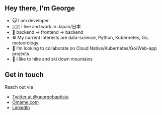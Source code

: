 ## Hey there, I'm George

- 🙀 I am developer 
- 🇯🇵 I live and work in Japan/日本
- 💾 backend -> frontend -> backend
- ☸️ My current interests are data-science, Python, Kubernetes, Go, meteorology
- 👯 I’m looking to collaborate on Cloud Native/Kubernetes/Go/Web-app projects
- 🗻 I like to hike and ski down mountains

## Get in touch

Reach out via 
- [Twitter at @georgebaptista](https://twitter.com/georgebaptista) 
- [Omame.com](https://www.omame.com)
- [LinkedIn](https://www.linkedin.com/in/george-baptista-73a588146/)

<!--
**gbih/gbih** is a ✨ _special_ ✨ repository because its `README.md` (this file) appears on your GitHub profile.

Here are some ideas to get you started:

- 🔭 I’m currently working on ...
- 🌱 I’m currently learning ...
- 👯 I’m looking to collaborate on ...
- 🤔 I’m looking for help with ...
- 💬 Ask me about ...
- 📫 How to reach me: ...
- 😄 Pronouns: ...
- ⚡ Fun fact: ...
-->
